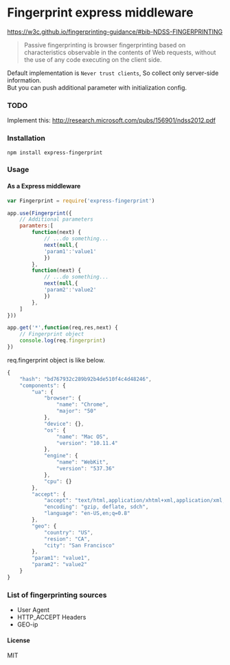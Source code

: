 # Fingerprint express middleware

https://w3c.github.io/fingerprinting-guidance/#bib-NDSS-FINGERPRINTING
> Passive fingerprinting is browser fingerprinting based on characteristics observable in the contents of Web requests, without the use of any code executing on the client side.

Default implementation is `Never trust clients`, So collect only server-side information.  
But you can push additional parameter with initialization config.  

### TODO
Implement this:
http://research.microsoft.com/pubs/156901/ndss2012.pdf

### Installation

```
npm install express-fingerprint
```
### Usage

#### As a Express middleware

```javascript
var Fingerprint = require('express-fingerprint')

app.use(Fingerprint({
	// Additional parameters
	paramters:[
		function(next) {
			// ...do something...
			next(null,{
			'param1':'value1'
			})
		},
		function(next) {
			// ...do something...
			next(null,{
			'param2':'value2'
			})
		},
	]
}))

app.get('*',function(req,res,next) {
	// Fingerprint object
	console.log(req.fingerprint)
})
```

req.fingerprint object is like below.
```javascript
{
	"hash": "bd767932c289b92b4de510f4c4d48246",
	"components": {
		"ua": {
			"browser": {
				"name": "Chrome",
				"major": "50"
			},
			"device": {},
			"os": {
				"name": "Mac OS",
				"version": "10.11.4"
			},
			"engine": {
				"name": "WebKit",
				"version": "537.36"
			},
			"cpu": {}
		},
		"accept": {
			"accept": "text/html,application/xhtml+xml,application/xml;q=0.9,image/webp,*/*;q=0.8",
			"encoding": "gzip, deflate, sdch",
			"language": "en-US,en;q=0.8"
		},
		"geo": {
			"country": "US",
			"resion": "CA",
			"city": "San Francisco"
		},
		"param1": "value1",
		"param2": "value2"
	}
}
```


### List of fingerprinting sources

* User Agent
* HTTP_ACCEPT Headers
* GEO-ip

#### License

MIT

